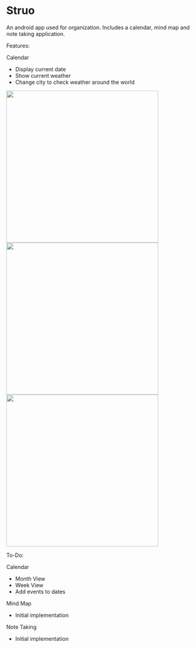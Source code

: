 # Struo
An android app used for organization. Includes a calendar, mind map and note taking application.

Features:

Calendar 
- Display current date
- Show current weather
- Change city to check weather around the world

<img src="https://cloud.githubusercontent.com/assets/21150618/22601591/9b9e0464-ea0d-11e6-9a52-db32660de8ca.png" width="400">

<img src="https://cloud.githubusercontent.com/assets/21150618/22601593/9cc1a0d0-ea0d-11e6-80c4-824d183ff1bf.png" width="400">

<img src="https://cloud.githubusercontent.com/assets/21150618/22601595/9e01adfa-ea0d-11e6-81b1-470a31b9f4ff.png" width="400">

To-Do:

Calendar 
- Month View
- Week View
- Add events to dates

Mind Map
- Initial implementation

Note Taking
- Initial implementation
